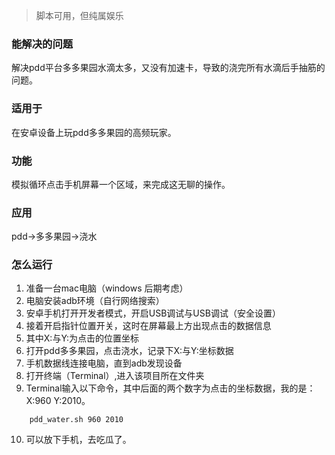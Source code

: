 > 脚本可用，但纯属娱乐

### 能解决的问题
解决pdd平台多多果园水滴太多，又没有加速卡，导致的浇完所有水滴后手抽筋的问题。

### 适用于
在安卓设备上玩pdd多多果园的高频玩家。

### 功能
模拟循环点击手机屏幕一个区域，来完成这无聊的操作。

### 应用
pdd->多多果园->浇水

### 怎么运行
1. 准备一台mac电脑（windows 后期考虑）
2. 电脑安装adb环境（自行网络搜索）
3. 安卓手机打开开发者模式，开启USB调试与USB调试（安全设置）
4. 接着开启指针位置开关，这时在屏幕最上方出现点击的数据信息
5. 其中X:与Y:为点击的位置坐标
6. 打开pdd多多果园，点击浇水，记录下X:与Y:坐标数据
7. 手机数据线连接电脑，直到adb发现设备
8. 打开终端（Terminal）,进入该项目所在文件夹
9. Terminal输入以下命令，其中后面的两个数字为点击的坐标数据，我的是：X:960 Y:2010。
```shell
	pdd_water.sh 960 2010
```
10. 可以放下手机，去吃瓜了。
